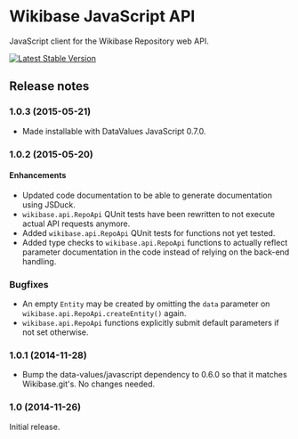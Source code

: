 # Wikibase JavaScript API

JavaScript client for the Wikibase Repository web API.

[![Latest Stable Version](https://poser.pugx.org/wikibase/javascript-api/version.png)](https://packagist.org/packages/wikibase/javascript-api)

## Release notes

### 1.0.3 (2015-05-21)

* Made installable with DataValues JavaScript 0.7.0.

### 1.0.2 (2015-05-20)

#### Enhancements
* Updated code documentation to be able to generate documentation using JSDuck.
* `wikibase.api.RepoApi` QUnit tests have been rewritten to not execute actual API requests anymore.
* Added `wikibase.api.RepoApi` QUnit tests for functions not yet tested.
* Added type checks to `wikibase.api.RepoApi` functions to actually reflect parameter documentation in the code instead of relying on the back-end handling.

### Bugfixes
* An empty `Entity` may be created by omitting the `data` parameter on `wikibase.api.RepoApi.createEntity()` again.
* `wikibase.api.RepoApi` functions explicitly submit default parameters if not set otherwise.

### 1.0.1 (2014-11-28)

* Bump the data-values/javascript dependency to 0.6.0 so that it matches Wikibase.git's.
	No changes needed.

### 1.0 (2014-11-26)

Initial release.
